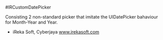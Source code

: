 #IRCustomDatePicker

Consisting 2 non-standard picker that imitate the UIDatePicker bahaviour for Month-Year and Year.



- iReka Soft, Cyberjaya
www.irekasoft.com

